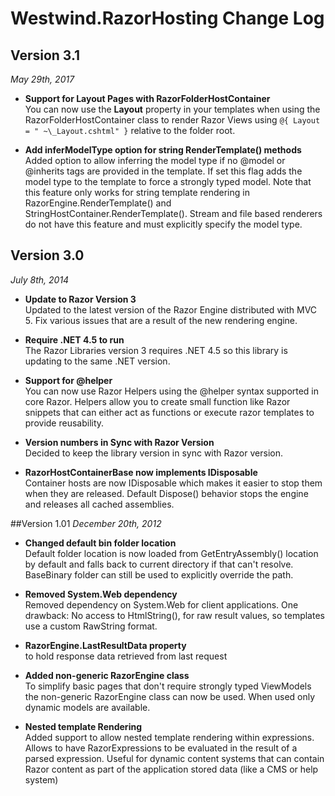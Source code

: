 # Westwind.RazorHosting Change Log

## Version 3.1
*May 29th, 2017*

* **Support for Layout Pages with RazorFolderHostContainer**  
You can now use the **Layout** property in your templates when using the RazorFolderHostContainer class to render Razor Views using `@{ Layout = " ~\_Layout.cshtml" }` relative to the folder root.

* **Add inferModelType option for string RenderTemplate() methods**  
Added option to allow inferring the model type if no @model or @inherits
tags are provided in the template. If set this flag adds the model type
to the template to force a strongly typed model. Note that this feature
only works for string template rendering in RazorEngine.RenderTemplate()
and StringHostContainer.RenderTemplate(). Stream and file based renderers
do not have this feature and must explicitly specify the model type.

## Version 3.0
*July 8th, 2014*

* **Update to Razor Version 3**  
Updated to the latest version of the Razor Engine distributed
with MVC 5. Fix various issues that are a result of the 
  new rendering engine.

* **Require .NET 4.5 to run**  
The Razor Libraries version 3 requires .NET 4.5 so this library
is updating to the same .NET version.

* **Support for @helper**  
You can now use Razor Helpers using the @helper syntax supported
in core Razor. Helpers allow you to create small function like
Razor snippets that can either act as functions or execute razor
templates to provide reusability.

* **Version numbers in Sync with Razor Version**  
Decided to keep the library version in sync with Razor version.

* **RazorHostContainerBase now implements IDisposable**  
Container hosts are now IDisposable which makes it easier to stop them when
they are released. Default Dispose() behavior stops the engine and releases
all cached assemblies.


##Version 1.01
*December 20th, 2012*

* **Changed default bin folder location**  
Default folder location is now loaded from GetEntryAssembly() location by default and falls back to current directory if that can't resolve. BaseBinary folder can still be used to explicitly override the path.

* **Removed System.Web dependency**  
Removed dependency on System.Web for client applications. One drawback: 
No access to HtmlString(), for raw result values, so templates use a custom
RawString format.

* **RazorEngine.LastResultData property**  
to hold response data retrieved from last request

* **Added non-generic RazorEngine class**  
To simplify basic pages that don't require strongly typed ViewModels the non-generic RazorEngine class can now be used. When used only dynamic models are available.

* **Nested template Rendering**  
Added support to allow nested template rendering within expressions. Allows to have RazorExpressions to be evaluated in the result of a parsed expression. Useful for dynamic content systems that can contain Razor content as part of the application stored data (like a CMS or help system)
